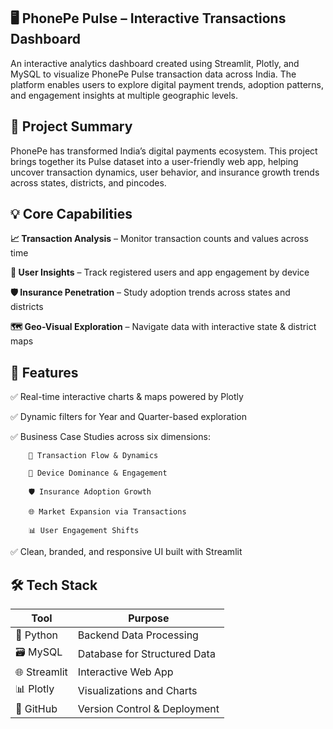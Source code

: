 **🖥️ PhonePe Pulse – Interactive Transactions Dashboard**
----------------------------------------------------------

An interactive analytics dashboard created using Streamlit, Plotly, and MySQL to visualize PhonePe Pulse transaction data across India. The platform enables users to explore digital payment trends, adoption patterns, and engagement insights at multiple geographic levels.

**🎯 Project Summary**
-----------------------

PhonePe has transformed India’s digital payments ecosystem. This project brings together its Pulse dataset into a user-friendly web app, helping uncover transaction dynamics, user behavior, and insurance growth trends across states, districts, and pincodes.

****💡 Core Capabilities****
----------------------------

**📈 Transaction Analysis** – Monitor transaction counts and values across time

**👥 User Insights** – Track registered users and app engagement by device

**🛡 Insurance Penetration** – Study adoption trends across states and districts

**🗺 Geo-Visual Exploration** – Navigate data with interactive state & district maps


**💎 Features**
----------------

✅ Real-time interactive charts & maps powered by Plotly

✅ Dynamic filters for Year and Quarter-based exploration

✅ Business Case Studies across six dimensions:
        
        🔄 Transaction Flow & Dynamics

        📱 Device Dominance & Engagement

        🛡️ Insurance Adoption Growth

        🌐 Market Expansion via Transactions

        📊 User Engagement Shifts
        

✅ Clean, branded, and responsive UI built with Streamlit

**🛠 Tech Stack**
-----------------

| Tool        | Purpose                        |
|-------------|---------------------------------|
| 🐍 Python    | Backend Data Processing         |
| 🗃️ MySQL     | Database for Structured Data    |
| 🌐 Streamlit | Interactive Web App             |
| 📊 Plotly    | Visualizations and Charts       |
| 🐙 GitHub    | Version Control & Deployment    |

